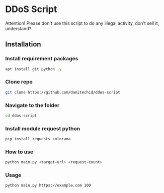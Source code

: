 # DDoS Script
Attention! Please don't use this script to do any illegal activity, don't sell it, understand?

## Installation
### Install requirement packages
```bash
apt install git python -y
```
### Clone repo
```bash
git clone https://github.com/danitechid/ddos-script
```
### Navigate to the folder
```bash
cd ddos-script
```
### Install module request python
```bash
pip install requests colorama
```
### How to use
```bash
python main.py <target-url> <request-count>
```
### Usage
```bash
python main.py https://example.com 100
```
